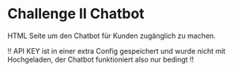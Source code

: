 # Challenge II Chatbot

HTML Seite um den Chatbot für Kunden zugänglich zu machen.

!! API KEY ist in einer extra Config gespeichert und wurde nicht mit Hochgeladen, der Chatbot funktioniert also nur bedingt !!

